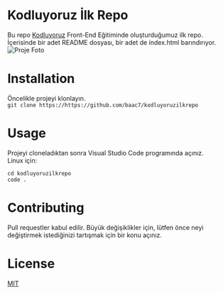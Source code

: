 # Kodluyoruz İlk Repo
Bu repo [Kodluyoruz](https://www.kodluyoruz.org/) Front-End Eğitiminde oluşturduğumuz ilk repo. İçerisinde bir adet README dosyası, bir adet de index.html barındırıyor.
![Proje Foto](C:/Users/baac2/OneDrive/Desktop/kodluyoruz.png?raw=true)
# Installation
Öncelikle projeyi klonlayın.<br/>
`git clone https://https://github.com/baac7/kodluyoruzilkrepo`
# Usage
Projeyi cloneladıktan sonra Visual Studio Code programında açınız.<br/>
Linux için:</br>
```
cd kodluyoruzilkrepo
code .
```
# Contributing
Pull requestler kabul edilir. Büyük değişiklikler için, lütfen önce neyi değiştirmek istediğinizi tartışmak için bir konu açınız.
# License
[MIT](https://choosealicense.com/licenses/mit/)